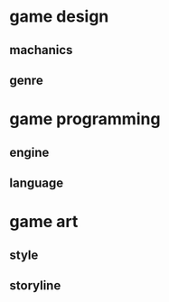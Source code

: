 # game design
## machanics
## genre

# game programming
## engine
## language

# game art
## style
## storyline
